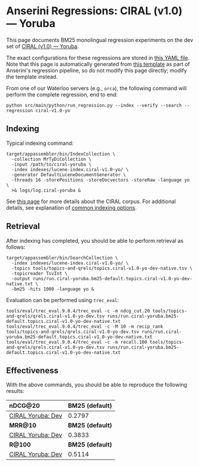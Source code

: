 # Anserini Regressions: CIRAL (v1.0) &mdash; Yoruba

This page documents BM25 monolingual regression experiments on the dev set of [CIRAL (v1.0) &mdash; Yoruba](https://github.com/ciralproject/ciral).

The exact configurations for these regressions are stored in [this YAML file](../../src/main/resources/regression/ciral-v1.0-yo.yaml).
Note that this page is automatically generated from [this template](../../src/main/resources/docgen/templates/ciral-v1.0-yo.template) as part of Anserini's regression pipeline, so do not modify this page directly; modify the template instead.

From one of our Waterloo servers (e.g., `orca`), the following command will perform the complete regression, end to end:

```
python src/main/python/run_regression.py --index --verify --search --regression ciral-v1.0-yo
```

## Indexing

Typical indexing command:

```
target/appassembler/bin/IndexCollection \
  -collection MrTyDiCollection \
  -input /path/to/ciral-yoruba \
  -index indexes/lucene-index.ciral-v1.0-yo/ \
  -generator DefaultLuceneDocumentGenerator \
  -threads 16 -storePositions -storeDocvectors -storeRaw -language yo \
  >& logs/log.ciral-yoruba &
```

See [this page](https://github.com/ciralproject/ciral) for more details about the CIRAL corpus.
For additional details, see explanation of [common indexing options](../../docs/common-indexing-options.md).

## Retrieval

After indexing has completed, you should be able to perform retrieval as follows:

```
target/appassembler/bin/SearchCollection \
  -index indexes/lucene-index.ciral-v1.0-yo/ \
  -topics tools/topics-and-qrels/topics.ciral-v1.0-yo-dev-native.tsv \
  -topicreader TsvInt \
  -output runs/run.ciral-yoruba.bm25-default.topics.ciral-v1.0-yo-dev-native.txt \
  -bm25 -hits 1000 -language yo &
```

Evaluation can be performed using `trec_eval`:

```
tools/eval/trec_eval.9.0.4/trec_eval -c -m ndcg_cut.20 tools/topics-and-qrels/qrels.ciral-v1.0-yo-dev.tsv runs/run.ciral-yoruba.bm25-default.topics.ciral-v1.0-yo-dev-native.txt
tools/eval/trec_eval.9.0.4/trec_eval -c -M 10 -m recip_rank tools/topics-and-qrels/qrels.ciral-v1.0-yo-dev.tsv runs/run.ciral-yoruba.bm25-default.topics.ciral-v1.0-yo-dev-native.txt
tools/eval/trec_eval.9.0.4/trec_eval -c -m recall.100 tools/topics-and-qrels/qrels.ciral-v1.0-yo-dev.tsv runs/run.ciral-yoruba.bm25-default.topics.ciral-v1.0-yo-dev-native.txt
```

## Effectiveness

With the above commands, you should be able to reproduce the following results:

| **nDCG@20**                                                                                                  | **BM25 (default)**|
|:-------------------------------------------------------------------------------------------------------------|-----------|
| [CIRAL Yoruba: Dev](https://huggingface.co/datasets/CIRAL/ciral)                                             | 0.2797    |
| **MRR@10**                                                                                                   | **BM25 (default)**|
| [CIRAL Yoruba: Dev](https://huggingface.co/datasets/CIRAL/ciral)                                             | 0.3833    |
| **R@100**                                                                                                    | **BM25 (default)**|
| [CIRAL Yoruba: Dev](https://huggingface.co/datasets/CIRAL/ciral)                                             | 0.5114    |

